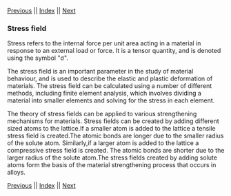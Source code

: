 [Previous](Stress.md) || [Index](../../index.md) || [Next](Elasticity.md)

### Stress field

Stress refers to the internal force per unit 
area acting in a material in response to an 
external load or force. It is a tensor 
quantity, and is denoted using the symbol 
"σ".

The stress field is an important parameter in 
the study of material behaviour, and is used 
to describe the elastic and plastic 
deformation of materials. The stress field 
can be calculated using a number of different 
methods, including finite element analysis, 
which involves dividing a material into 
smaller elements and solving for the stress 
in each element.

The theory of stress fields can be applied to 
various strengthening mechanisms for materials.
Stress fields can be created by adding different
sized atoms to the lattice.If a smaller atom
is added to the lattice a tensile stress field
is created.The atomic bonds are longer due to
the smaller radius of the solute atom.
Similarly,if a larger atom is added to the
lattice a compressive stress field is created.
The atomic bonds are shorter due to the larger
radius of the solute atom.The stress fields 
created by adding solute atoms form the basis
of the material strengthening process that
occurs in alloys.



[Previous](Stress.md) || [Index](../../index.md) || [Next](Elasticity.md)
